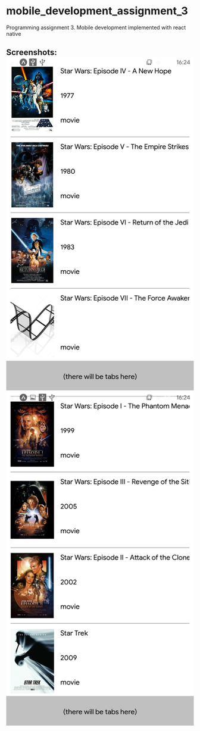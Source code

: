 # mobile_development_assignment_3
Programming assignment 3. Mobile development
implemented with react native

Screenshots:
![](screenshots/Screenshot_2020-11-08-16-24-22-896.jpeg)  ![](screenshots/Screenshot_2020-11-08-16-24-29-455.jpeg)
-----------------------------------

